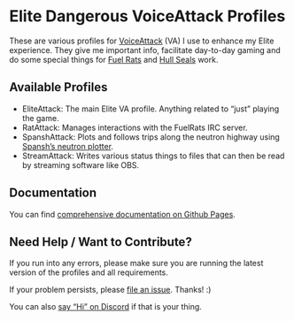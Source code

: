 # Elite Dangerous VoiceAttack Profiles #

These are various profiles for [VoiceAttack](https://voiceattack.com) (VA) I use 
to enhance my Elite experience. They give me important info, facilitate 
day-to-day gaming and do some special things for [Fuel 
Rats](https://fuelrats.com) and [Hull Seals](https://hullseals.space) work.

## Available Profiles ##

* EliteAttack: The main Elite VA profile. Anything related to “just” playing the
  game.
* RatAttack: Manages interactions with the FuelRats IRC server.
* SpanshAttack: Plots and follows trips along the neutron highway using
  [Spansh’s neutron plotter](https://spansh.co.uk/plotter).
* StreamAttack: Writes various status things to files that can then be read by
  streaming software like OBS.

## Documentation

You can find [comprehensive documentation on Github
Pages](https://alternerdtive.github.io/VoiceAttack-profiles).

## Need Help / Want to Contribute? ##

If you run into any errors, please make sure you are running the latest version
of the profiles and all requirements.

If your problem persists, please [file an
issue](https://github.com/alterNERDtive/VoiceAttack-profiles/issues). Thanks! :)

You can also [say “Hi” on Discord](https://discord.gg/kXtXm54) if that is your 
thing.
